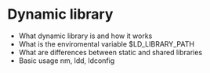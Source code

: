 # Dynamic library

* What dynamic library is and how it works
* What is the enviromental variable $LD_LIBRARY_PATH
* What are differences between static and shared libraries
* Basic usage nm, ldd, ldconfig
